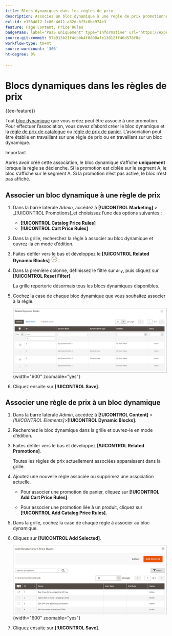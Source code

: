 ```yaml
---
title: Blocs dynamiques dans les règles de prix
description: Associez un bloc dynamique à une règle de prix promotionnel.
exl-id: e1564df2-1c06-4d11-a32d-6f5c0be974e3
feature: Page Content, Price Rules
badgePaas: label="PaaS uniquement" type="Informative" url="https://experienceleague.adobe.com/en/docs/commerce/user-guides/product-solutions" tooltip="S’applique uniquement aux projets Adobe Commerce on Cloud (infrastructure PaaS gérée par Adobe) et aux projets On-premise."
source-git-commit: 57a913b21f4cbbb4f0800afe13012ff46d578f8e
workflow-type: tm+mt
source-wordcount: '306'
ht-degree: 0%

---
```


# Blocs dynamiques dans les règles de prix

{{ee-feature}}

Tout [bloc dynamique](dynamic-blocks.md) que vous créez peut être associé à une promotion. Pour effectuer l’association, vous devez d’abord créer le bloc dynamique et la [règle de prix de catalogue](../merchandising-promotions/price-rules-catalog.md) ou [règle de prix de panier](../merchandising-promotions/price-rules-cart.md). L’association peut être établie en travaillant sur une règle de prix ou en travaillant sur un bloc dynamique.

>[!IMPORTANT]
>
>Après avoir créé cette association, le bloc dynamique s’affiche **uniquement** lorsque la règle se déclenche. Si la promotion est ciblée sur le segment A, le bloc s’affiche sur le segment A. Si la promotion n’est pas active, le bloc n’est pas affiché.

## Associer un bloc dynamique à une règle de prix

1. Dans la barre latérale _Admin_, accédez à **[!UICONTROL Marketing]** > _[!UICONTROL Promotions]_et choisissez l’une des options suivantes :

   - **[!UICONTROL Catalog Price Rules]**
   - **[!UICONTROL Cart Price Rules]**

1. Dans la grille, recherchez la règle à associer au bloc dynamique et ouvrez-la en mode d’édition.

1. Faites défiler vers le bas et développez le **[!UICONTROL Related Dynamic Blocks]** ![Sélecteur d’extension](../assets/icon-display-expand.png).

1. Dans la première colonne, définissez le filtre sur `Any`, puis cliquez sur **[!UICONTROL Reset Filter]**.

   La grille répertorie désormais tous les blocs dynamiques disponibles.

1. Cochez la case de chaque bloc dynamique que vous souhaitez associer à la règle.

   ![Ajout des blocs dynamiques sélectionnés](./assets/price-rule-cart-related-dynamic-blocks-any.png){width="600" zoomable="yes"}

1. Cliquez ensuite sur **[!UICONTROL Save]**.

## Associer une règle de prix à un bloc dynamique

1. Dans la barre latérale _Admin_, accédez à **[!UICONTROL Content]** > _[!UICONTROL Elements]_>**[!UICONTROL Dynamic Blocks]**.

1. Recherchez le bloc dynamique dans la grille et ouvrez-le en mode d’édition.

1. Faites défiler vers le bas et développez **[!UICONTROL Related Promotions]**.

   Toutes les règles de prix actuellement associées apparaissent dans la grille.

1. Ajoutez une nouvelle règle associée ou supprimez une association actuelle.

   - Pour associer une promotion de panier, cliquez sur **[!UICONTROL Add Cart Price Rules]**.

   - Pour associer une promotion liée à un produit, cliquez sur **[!UICONTROL Add Catalog Price Rules]**.

1. Dans la grille, cochez la case de chaque règle à associer au bloc dynamique.

1. Cliquez sur **[!UICONTROL Add Selected]**.

   ![Ajouter des règles de prix sélectionnées à un bloc dynamique](./assets/pb-dynamic-block-add-related-cart-price-rules.png){width="600" zoomable="yes"}

1. Cliquez ensuite sur **[!UICONTROL Save]**.
